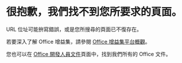 # <a name="were-sorry-we-cant-find-the-page-you-requested"></a>很抱歉，我們找不到您所要求的頁面。

URL 位址可能拚寫錯誤，或是您所搜尋的頁面已不復存在。  

若要深入了解 Office 增益集，請參閱 [Office 增益集平台概觀](https://dev.office.com/docs/add-ins/overview/office-add-ins)。

您也可以在 [Office 開發人員文件](https://dev.office.com/docs)頁面中，找到我們所有的 Office 文件。

